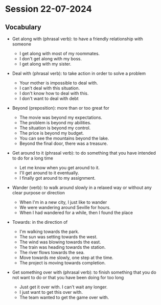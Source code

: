 # Session 22-07-2024

## Vocabulary

- Get along with (phrasal verb): to have a friendly relationship with someone

  - I get along with most of my roommates.
  - I don't get along with my boss.
  - I get along with my sister.

- Deal with (phrasal verb): to take action in order to solve a problem

  - Your mother is impossible to deal with.
  - I can't deal with this situation.
  - I don't know how to deal with this.
  - I don't want to deal with debt

- Beyond (preposition): more than or too great for

  - The movie was beyond my expectations.
  - The problem is beyond my abilities.
  - The situation is beyond my control.
  - The price is beyond my budget.
  - You can see the mountains beyond the lake.
  - Beyond the final door, there was a treasure.

- Get around to it (phrasal verb): to do something that you have intended to do for a long time

  - Let me know when you get around to it.
  - I'll get around to it eventually.
  - I finally got around to my assignment.

- Wander (verb): to walk around slowly in a relaxed way or without any clear purpose or direction

  - When I'm in a new city, I just like to wander
  - We were wandering around Seville for hours.
  - When I had wandered for a while, then I found the place

- Towards: in the direction of

  - I'm walking towards the park.
  - The sun was setting towards the west.
  - The wind was blowing towards the east.
  - The train was heading towards the station.
  - The river flows towards the sea.
  - Move towards me slowly, one step at the time.
  - The project is moving towards completion.

- Get something over with (phrasal verb): to finish something that you do not want to do or that you have been doing for too long

  - Just get it over with. I can't wait any longer.
  - I just want to get this over with.
  - The team wanted to get the game over with.
